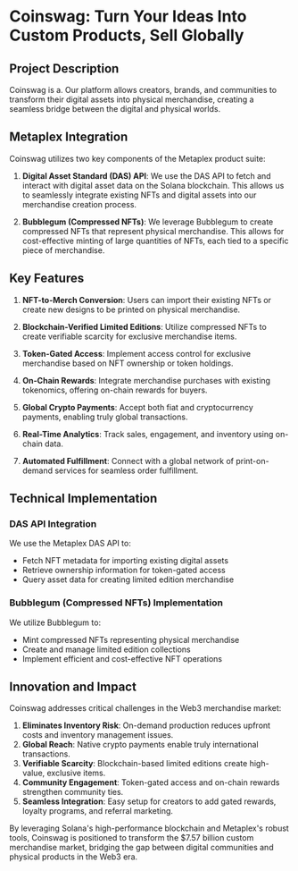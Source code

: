 # Coinswag: Turn Your Ideas Into Custom Products, Sell Globally

## Project Description

Coinswag is a. Our platform allows creators, brands, and communities to transform their digital assets into physical merchandise, creating a seamless bridge between the digital and physical worlds.

## Metaplex Integration

Coinswag utilizes two key components of the Metaplex product suite:

1. **Digital Asset Standard (DAS) API**: We use the DAS API to fetch and interact with digital asset data on the Solana blockchain. This allows us to seamlessly integrate existing NFTs and digital assets into our merchandise creation process.

2. **Bubblegum (Compressed NFTs)**: We leverage Bubblegum to create compressed NFTs that represent physical merchandise. This allows for cost-effective minting of large quantities of NFTs, each tied to a specific piece of merchandise.

## Key Features

1. **NFT-to-Merch Conversion**: Users can import their existing NFTs or create new designs to be printed on physical merchandise.

2. **Blockchain-Verified Limited Editions**: Utilize compressed NFTs to create verifiable scarcity for exclusive merchandise items.

3. **Token-Gated Access**: Implement access control for exclusive merchandise based on NFT ownership or token holdings.

4. **On-Chain Rewards**: Integrate merchandise purchases with existing tokenomics, offering on-chain rewards for buyers.

5. **Global Crypto Payments**: Accept both fiat and cryptocurrency payments, enabling truly global transactions.

6. **Real-Time Analytics**: Track sales, engagement, and inventory using on-chain data.

7. **Automated Fulfillment**: Connect with a global network of print-on-demand services for seamless order fulfillment.

## Technical Implementation

### DAS API Integration

We use the Metaplex DAS API to:
- Fetch NFT metadata for importing existing digital assets
- Retrieve ownership information for token-gated access
- Query asset data for creating limited edition merchandise

### Bubblegum (Compressed NFTs) Implementation

We utilize Bubblegum to:
- Mint compressed NFTs representing physical merchandise
- Create and manage limited edition collections
- Implement efficient and cost-effective NFT operations

## Innovation and Impact

Coinswag addresses critical challenges in the Web3 merchandise market:

1. **Eliminates Inventory Risk**: On-demand production reduces upfront costs and inventory management issues.
2. **Global Reach**: Native crypto payments enable truly international transactions.
3. **Verifiable Scarcity**: Blockchain-based limited editions create high-value, exclusive items.
4. **Community Engagement**: Token-gated access and on-chain rewards strengthen community ties.
5. **Seamless Integration**: Easy setup for creators to add gated rewards, loyalty programs, and referral marketing.

By leveraging Solana's high-performance blockchain and Metaplex's robust tools, Coinswag is positioned to transform the $7.57 billion custom merchandise market, bridging the gap between digital communities and physical products in the Web3 era.